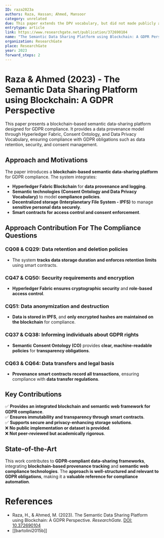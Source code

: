 ```yaml
---
ID: raza2023a
authors: Raza, Hassan; Ahmed, Mansoor
category: unrelated
due: This paper extends the DPV vocabulary, but did not made publicly available the model. In addition, the extended model is designed to represent health-care use cases (domain specific).
entrytype: article
link: https://www.researchgate.net/publication/372690104
name: "The Semantic Data Sharing Platform using Blockchain: A GDPR Perspective"
organization: ResearchGate
place: ResearchGate
year: 2023
forward_steps: 2
---
```


# Raza & Ahmed (2023) - The Semantic Data Sharing Platform using Blockchain: A GDPR Perspective

This paper presents a blockchain-based semantic data-sharing platform designed for GDPR compliance. It provides a data provenance model through Hyperledger Fabric, Consent Ontology, and Data Privacy Vocabulary, ensuring compliance with GDPR obligations such as data retention, security, and consent management.

## Approach and Motivations

The paper introduces a **blockchain-based semantic data-sharing platform** for GDPR compliance. The system integrates:

- **Hyperledger Fabric Blockchain** for **data provenance and logging**.  
- **Semantic technologies (Consent Ontology and Data Privacy Vocabulary)** to model **compliance policies**.  
- **Decentralized storage (Interplanetary File System - IPFS)** to manage **sensitive personal data securely**.  
- **Smart contracts for access control and consent enforcement**.  

## Approach Contribution For The Compliance Questions

### **CQ08 & CQ29: Data retention and deletion policies**
- The system **tracks data storage duration and enforces retention limits** using smart contracts.  

### **CQ47 & CQ50: Security requirements and encryption**
- **Hyperledger Fabric ensures cryptographic security** and **role-based access control**.  

### **CQ51: Data anonymization and destruction**
- **Data is stored in IPFS**, and **only encrypted hashes are maintained on the blockchain** for compliance.  

### **CQ37 & CQ38: Informing individuals about GDPR rights**
- **Semantic Consent Ontology (CO)** provides **clear, machine-readable policies** for **transparency obligations**.  

### **CQ63 & CQ64: Data transfers and legal basis**
- **Provenance smart contracts record all transactions**, ensuring compliance with **data transfer regulations**.  

## Key Contributions

✅ **Provides an integrated blockchain and semantic web framework for GDPR compliance**.  
✅ **Ensures immutability and transparency through smart contracts**.  
✅ **Supports secure and privacy-enhancing storage solutions**.  
❌ **No public implementation or dataset is provided**.  
❌ **Not peer-reviewed but academically rigorous**.  

## State-of-the-Art

This work contributes to **GDPR-compliant data-sharing frameworks**, integrating **blockchain-based provenance tracking** and **semantic web compliance technologies**. The **approach is well-structured and relevant to GDPR obligations**, making it a **valuable reference for compliance automation**.

# References

- Raza, H., & Ahmed, M. (2023). The Semantic Data Sharing Platform using Blockchain: A GDPR Perspective. *ResearchGate*. [DOI: 10.372690104](https://www.researchgate.net/publication/372690104)
- [[bartolini2015b]]